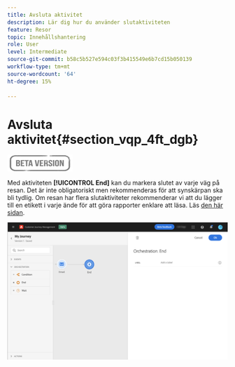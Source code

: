 ```yaml
---
title: Avsluta aktivitet
description: Lär dig hur du använder slutaktiviteten
feature: Resor
topic: Innehållshantering
role: User
level: Intermediate
source-git-commit: b58c5b527e594c03f3b415549e6b7cd15b050139
workflow-type: tm+mt
source-wordcount: '64'
ht-degree: 15%

---
```


# Avsluta aktivitet{#section_vqp_4ft_dgb}

![](../assets/do-not-localize/badge.png)

Med aktiviteten **[!UICONTROL End]** kan du markera slutet av varje väg på resan. Det är inte obligatoriskt men rekommenderas för att synskärpan ska bli tydlig. Om resan har flera slutaktiviteter rekommenderar vi att du lägger till en etikett i varje ände för att göra rapporter enklare att läsa. Läs [den här sidan](../reports/live-report.md).

![](../assets/journey54.png)
